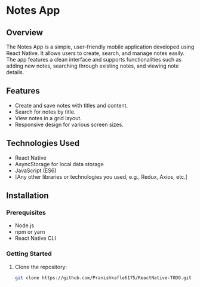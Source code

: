 # Notes App

## Overview
The Notes App is a simple, user-friendly mobile application developed using React Native. It allows users to create, search, and manage notes easily. The app features a clean interface and supports functionalities such as adding new notes, searching through existing notes, and viewing note details.

## Features
- Create and save notes with titles and content.
- Search for notes by title.
- View notes in a grid layout.
- Responsive design for various screen sizes.

## Technologies Used
- React Native
- AsyncStorage for local data storage
- JavaScript (ES6)
- [Any other libraries or technologies you used, e.g., Redux, Axios, etc.]

## Installation

### Prerequisites
- Node.js
- npm or yarn
- React Native CLI

### Getting Started
1. Clone the repository:
   ```bash
   git clone https://github.com/Pranishkafle6175/ReactNative-TODO.git




